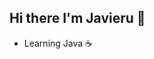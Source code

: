 ## Hi there I'm Javieru 👋

<!--
**JavieruUshiromiya2/JavieruUshiromiya2** is a ✨ _special_ ✨ repository because its `README.md` (this file) appears on your GitHub profile.

Here are some ideas to get you started:

-->
- Learning Java ☕
